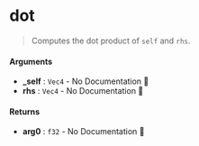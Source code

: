 # dot

>  Computes the dot product of `self` and `rhs`.

#### Arguments

- **\_self** : `Vec4` \- No Documentation 🚧
- **rhs** : `Vec4` \- No Documentation 🚧

#### Returns

- **arg0** : `f32` \- No Documentation 🚧